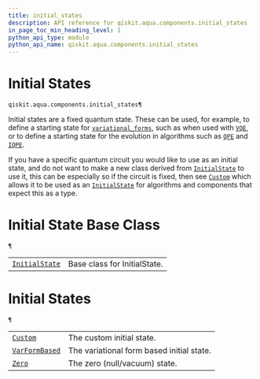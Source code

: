 ```yaml
---
title: initial_states
description: API reference for qiskit.aqua.components.initial_states
in_page_toc_min_heading_level: 1
python_api_type: module
python_api_name: qiskit.aqua.components.initial_states
---
```


<span id="module-qiskit.aqua.components.initial_states" />

<span id="qiskit-aqua-components-initial-states" />

# Initial States

<span id="module-qiskit.aqua.components.initial_states" />

`qiskit.aqua.components.initial_states¶`

Initial states are a fixed quantum state. These can be used, for example, to define a starting state for [`variational_forms`](qiskit.aqua.components.variational_forms#module-qiskit.aqua.components.variational_forms "qiskit.aqua.components.variational_forms"), such as when used with [`VQE`](qiskit.aqua.algorithms.VQE#qiskit.aqua.algorithms.VQE "qiskit.aqua.algorithms.VQE"), or to define a starting state for the evolution in algorithms such as [`QPE`](qiskit.aqua.algorithms.QPE#qiskit.aqua.algorithms.QPE "qiskit.aqua.algorithms.QPE") and [`IQPE`](qiskit.aqua.algorithms.IQPE#qiskit.aqua.algorithms.IQPE "qiskit.aqua.algorithms.IQPE").

If you have a specific quantum circuit you would like to use as an initial state, and do not want to make a new class derived from [`InitialState`](qiskit.aqua.components.initial_states.InitialState#qiskit.aqua.components.initial_states.InitialState "qiskit.aqua.components.initial_states.InitialState") to use it, this can be especially so if the circuit is fixed, then see [`Custom`](qiskit.aqua.components.initial_states.Custom#qiskit.aqua.components.initial_states.Custom "qiskit.aqua.components.initial_states.Custom") which allows it to be used as an [`InitialState`](qiskit.aqua.components.initial_states.InitialState#qiskit.aqua.components.initial_states.InitialState "qiskit.aqua.components.initial_states.InitialState") for algorithms and components that expect this as a type.

# Initial State Base Class

<span id="module-qiskit.aqua.components.initial_states" />

`¶`

|                                                                                                                                                                              |                              |
| ---------------------------------------------------------------------------------------------------------------------------------------------------------------------------- | ---------------------------- |
| [`InitialState`](qiskit.aqua.components.initial_states.InitialState#qiskit.aqua.components.initial_states.InitialState "qiskit.aqua.components.initial_states.InitialState") | Base class for InitialState. |

# Initial States

<span id="module-qiskit.aqua.components.initial_states" />

`¶`

|                                                                                                                                                                              |                                           |
| ---------------------------------------------------------------------------------------------------------------------------------------------------------------------------- | ----------------------------------------- |
| [`Custom`](qiskit.aqua.components.initial_states.Custom#qiskit.aqua.components.initial_states.Custom "qiskit.aqua.components.initial_states.Custom")                         | The custom initial state.                 |
| [`VarFormBased`](qiskit.aqua.components.initial_states.VarFormBased#qiskit.aqua.components.initial_states.VarFormBased "qiskit.aqua.components.initial_states.VarFormBased") | The variational form based initial state. |
| [`Zero`](qiskit.aqua.components.initial_states.Zero#qiskit.aqua.components.initial_states.Zero "qiskit.aqua.components.initial_states.Zero")                                 | The zero (null/vacuum) state.             |

